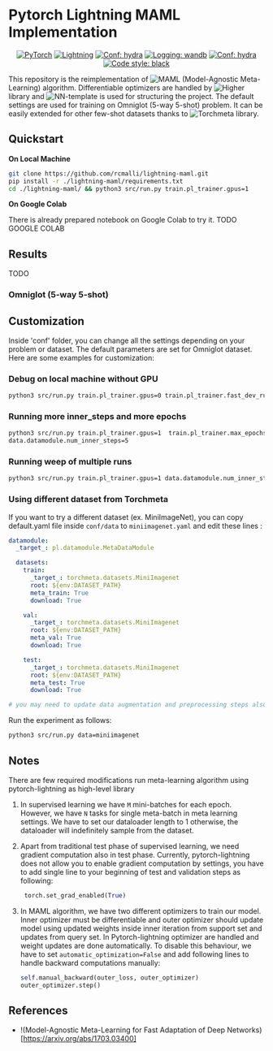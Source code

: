 # Pytorch Lightning MAML Implementation

<p align="center">
    <a href="https://pytorch.org/get-started/locally/"><img alt="PyTorch" src="https://img.shields.io/badge/PyTorch-orange?logo=pytorch"></a>
    <a href="https://pytorchlightning.ai/"><img alt="Lightning" src="https://img.shields.io/badge/-Lightning-blueviolet"></a>
    <a href="https://hydra.cc/"><img alt="Conf: hydra" src="https://img.shields.io/badge/conf-hydra-blue"></a>
    <a href="https://wandb.ai/site"><img alt="Logging: wandb" src="https://img.shields.io/badge/logging-wandb-yellow"></a>
    <a href="https://dvc.org/"><img alt="Conf: hydra" src="https://img.shields.io/badge/data-dvc-9cf"></a>
    <a href="https://black.readthedocs.io/en/stable/"><img alt="Code style: black" src="https://img.shields.io/badge/code%20style-black-000000.svg"></a>
</p>

This repository is the reimplementation of ![MAML](https://arxiv.org/abs/1703.03400) (Model-Agnostic 
Meta-Learning) algorithm. Differentiable
optimizers are handled by ![Higher](https://github.com/facebookresearch/higher) library and ![NN-template](https://github.com/lucmos/nn-template) is used for 
structuring
the project. The default settings are used for training on Omniglot (5-way
5-shot) problem. It can be easily extended for other few-shot datasets thanks to
![Torchmeta](https://github.com/tristandeleu/pytorch-meta) library.

## Quickstart

**On Local Machine**

```bash
git clone https://github.com/rcmalli/lightning-maml.git
pip install -r ./lightning-maml/requirements.txt
cd ./lightning-maml/ && python3 src/run.py train.pl_trainer.gpus=1
```

**On Google Colab**

There is already prepared notebook on Google Colab to try it. TODO GOOGLE COLAB


## Results

TODO

### Omniglot (5-way 5-shot)

## Customization

Inside 'conf' folder, you can change all the settings depending on your 
problem or dataset. The default parameters are set for Omniglot dataset. 
Here are some examples for customization:

### Debug on local machine without GPU

```bash
python3 src/run.py train.pl_trainer.gpus=0 train.pl_trainer.fast_dev_run=true
```

### Running more inner_steps and more epochs

```bash
python3 src/run.py train.pl_trainer.gpus=1  train.pl_trainer.max_epochs=1000 \
data.datamodule.num_inner_steps=5
```

### Running weep of multiple runs

```bash
python3 src/run.py train.pl_trainer.gpus=1 data.datamodule.num_inner_steps=5,10,20 -m
```

### Using different dataset from Torchmeta

If you want to try a different dataset (ex. MiniImageNet), you can copy 
default.yaml file inside `conf/data` to `miniimagenet.yaml` and edit these 
lines :

```yaml
datamodule:
  _target_: pl.datamodule.MetaDataModule

  datasets:
    train:
      _target_: torchmeta.datasets.MiniImagenet
      root: ${env:DATASET_PATH}
      meta_train: True
      download: True

    val:
      _target_: torchmeta.datasets.MiniImagenet
      root: ${env:DATASET_PATH}
      meta_val: True
      download: True

    test:
      _target_: torchmeta.datasets.MiniImagenet
      root: ${env:DATASET_PATH}
      meta_test: True
      download: True

# you may need to update data augmentation and preprocessing steps also!!!
```
Run the experiment as follows:
```bash
python3 src/run.py data=miniimagenet
```

## Notes

There are few required modifications run meta-learning algorithm using
pytorch-lightning as high-level library

1. In supervised learning we have `M` mini-batches for each epoch. However, we
   have `N` tasks for single meta-batch in meta learning settings. We have to
   set our dataloader length to 1 otherwise, the dataloader will indefinitely
   sample from the dataset.

2. Apart from traditional test phase of supervised learning, we need gradient
   computation also in test phase. Currently, pytorch-lightning does not allow
   you to enable gradient computation by settings, you have to add single line
   to your beginning of test and validation steps as following:
   ```python
    torch.set_grad_enabled(True)
   ```
3. In MAML algorithm, we have two different optimizers to train our model. Inner
   optimizer must be differentiable and outer optimizer should update model
   using updated weights inside inner iteration from support set and updates
   from query set. In Pytorch-lightning optimizer are handled and weight updates
   are done automatically. To disable this behaviour, we have to
   set `automatic_optimization=False` and add following lines to handle backward
   computations manually:
   ```python
   self.manual_backward(outer_loss, outer_optimizer)
   outer_optimizer.step()
   ```


## References

- !(Model-Agnostic Meta-Learning for Fast Adaptation of Deep Networks)[https://arxiv.org/abs/1703.03400]